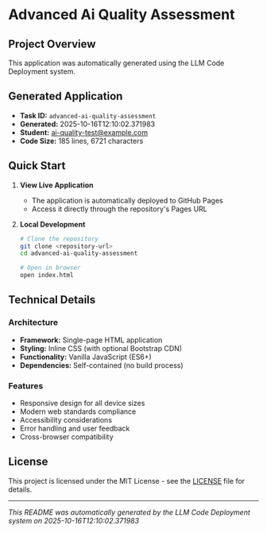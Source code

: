 # Advanced Ai Quality Assessment

## Project Overview

This application was automatically generated using the LLM Code Deployment system.

## Generated Application

- **Task ID:** `advanced-ai-quality-assessment`
- **Generated:** 2025-10-16T12:10:02.371983
- **Student:** ai-quality-test@example.com
- **Code Size:** 185 lines, 6721 characters

## Quick Start

1. **View Live Application**
   - The application is automatically deployed to GitHub Pages
   - Access it directly through the repository's Pages URL

2. **Local Development**
   ```bash
   # Clone the repository
   git clone <repository-url>
   cd advanced-ai-quality-assessment

   # Open in browser
   open index.html
   ```

## Technical Details

### Architecture
- **Framework:** Single-page HTML application
- **Styling:** Inline CSS (with optional Bootstrap CDN)
- **Functionality:** Vanilla JavaScript (ES6+)
- **Dependencies:** Self-contained (no build process)

### Features
- Responsive design for all device sizes
- Modern web standards compliance
- Accessibility considerations
- Error handling and user feedback
- Cross-browser compatibility

## License

This project is licensed under the MIT License - see the [LICENSE](LICENSE) file for details.

---

*This README was automatically generated by the LLM Code Deployment system on 2025-10-16T12:10:02.371983*

